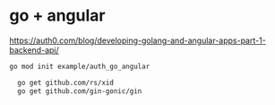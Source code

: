 # go + angular

https://auth0.com/blog/developing-golang-and-angular-apps-part-1-backend-api/

```sh {name=init}
go mod init example/auth_go_angular
```

```sh {name=package_install}
  go get github.com/rs/xid
  go get github.com/gin-gonic/gin
```
